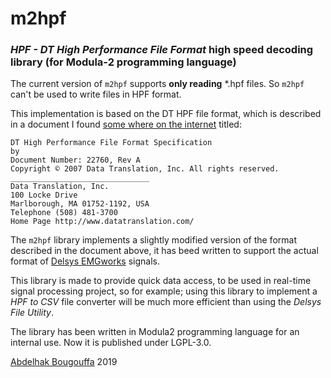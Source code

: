 # m2hpf
### *HPF - DT High Performance File Format* high speed decoding library (for Modula-2 programming language)

The current version of `m2hpf` supports **only reading** *.hpf files. So `m2hpf` can't be used to write files in HPF format.

This implementation is based on the DT HPF file format, which is described in a document I found [some where on the internet](https://forums.ni.com/ni/attachments/ni/170/813238/1/high_performance_file_format_spec%5B1%5D.pdf) titled:
```
DT High Performance File Format Specification
by
Document Number: 22760, Rev A
Copyright © 2007 Data Translation, Inc. All rights reserved.
_______________________________
Data Translation, Inc.
100 Locke Drive
Marlborough, MA 01752-1192, USA
Telephone (508) 481-3700
Home Page http://www.datatranslation.com/
```

The `m2hpf` library implements a slightly modified version of the format described in the document above,
it has beed written to support the actual format of [Delsys EMGworks](https://www.delsys.com) signals.

This library is made to provide quick data access, to be used in real-time signal processing project, so for example; using this library to implement a *HPF to CSV* file converter will be much more efficient than using the *Delsys File Utility*.

The library has been written in Modula2 programming language for an internal use. Now it is published under LGPL-3.0.

[Abdelhak Bougouffa](https://abougouffa.github.io) 2019
